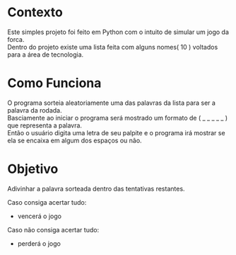 <h1>Contexto</h1>

Este simples projeto foi feito em Python com o intuito de simular um jogo da forca.<br> Dentro do projeto existe uma lista feita com alguns nomes( 10 ) voltados para a área de tecnologia. 

<h1>Como Funciona</h1>

O programa sorteia aleatoriamente uma das palavras da lista para ser a palavra da rodada.<br>
Basciamente ao iniciar o programa será mostrado um formato de ( _ _ _ _ _ ) que representa a palavra.<br> Então  o usuário digita uma letra de seu palpite e o programa irá mostrar se ela se encaixa em algum  dos espaços ou não.

<h1>Objetivo</h1>

Adivinhar a palavra sorteada dentro das tentativas restantes.<br>

Caso consiga acertar tudo:
<ul>
  <li>vencerá o jogo</li>
</ul>

Caso não consiga acertar tudo:
<ul>
  <li>perderá o jogo</li>
</ul>
